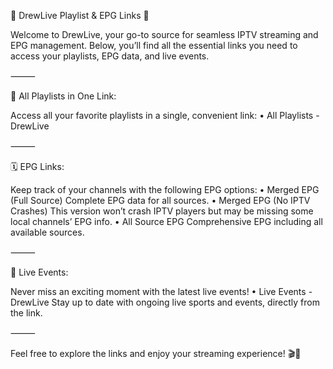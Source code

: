 🌟 DrewLive Playlist & EPG Links 🌟

Welcome to DrewLive, your go-to source for seamless IPTV streaming and EPG management. Below, you’ll find all the essential links you need to access your playlists, EPG data, and live events.

⸻

📂 All Playlists in One Link:

Access all your favorite playlists in a single, convenient link:
    •    All Playlists - DrewLive

⸻

🗓️ EPG Links:

Keep track of your channels with the following EPG options:
    •    Merged EPG (Full Source)
Complete EPG data for all sources.
    •    Merged EPG (No IPTV Crashes)
This version won’t crash IPTV players but may be missing some local channels’ EPG info.
    •    All Source EPG
Comprehensive EPG including all available sources.

⸻

🎥 Live Events:

Never miss an exciting moment with the latest live events!
    •    Live Events - DrewLive
Stay up to date with ongoing live sports and events, directly from the link.

⸻

Feel free to explore the links and enjoy your streaming experience! 🎬📡
